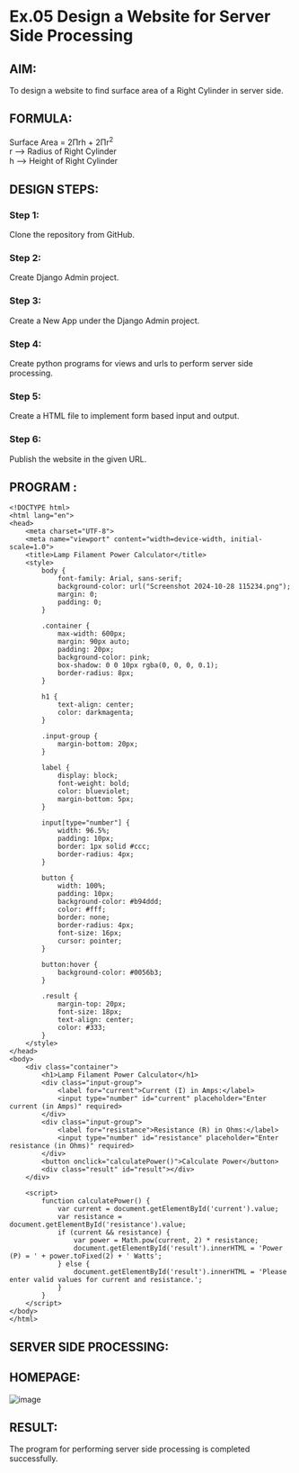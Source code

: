 # Ex.05 Design a Website for Server Side Processing

## AIM:
To design a website to find surface area of a Right Cylinder in server side.

## FORMULA:
Surface Area = 2Πrh + 2Πr<sup>2</sup>
<br>r --> Radius of Right Cylinder
<br>h --> Height of Right Cylinder

## DESIGN STEPS:

### Step 1:
Clone the repository from GitHub.

### Step 2:
Create Django Admin project.

### Step 3:
Create a New App under the Django Admin project.

### Step 4:
Create python programs for views and urls to perform server side processing.

### Step 5:
Create a HTML file to implement form based input and output.

### Step 6:
Publish the website in the given URL.

## PROGRAM :
```
<!DOCTYPE html>
<html lang="en">
<head>
    <meta charset="UTF-8">
    <meta name="viewport" content="width=device-width, initial-scale=1.0">
    <title>Lamp Filament Power Calculator</title>
    <style>
        body {
            font-family: Arial, sans-serif;
            background-color: url("Screenshot 2024-10-28 115234.png");
            margin: 0;
            padding: 0;
        }

        .container {
            max-width: 600px;
            margin: 90px auto;
            padding: 20px;
            background-color: pink;
            box-shadow: 0 0 10px rgba(0, 0, 0, 0.1);
            border-radius: 8px;
        }

        h1 {
            text-align: center;
            color: darkmagenta;
        }

        .input-group {
            margin-bottom: 20px;
        }

        label {
            display: block;
            font-weight: bold;
            color: blueviolet;
            margin-bottom: 5px;
        }

        input[type="number"] {
            width: 96.5%;
            padding: 10px;
            border: 1px solid #ccc;
            border-radius: 4px;
        }

        button {
            width: 100%;
            padding: 10px;
            background-color: #b94ddd;
            color: #fff;
            border: none;
            border-radius: 4px;
            font-size: 16px;
            cursor: pointer;
        }

        button:hover {
            background-color: #0056b3;
        }

        .result {
            margin-top: 20px;
            font-size: 18px;
            text-align: center;
            color: #333;
        }
    </style>
</head>
<body>
    <div class="container">
        <h1>Lamp Filament Power Calculator</h1>
        <div class="input-group">
            <label for="current">Current (I) in Amps:</label>
            <input type="number" id="current" placeholder="Enter current (in Amps)" required>
        </div>
        <div class="input-group">
            <label for="resistance">Resistance (R) in Ohms:</label>
            <input type="number" id="resistance" placeholder="Enter resistance (in Ohms)" required>
        </div>
        <button onclick="calculatePower()">Calculate Power</button>
        <div class="result" id="result"></div>
    </div>

    <script>
        function calculatePower() {
            var current = document.getElementById('current').value;
            var resistance = document.getElementById('resistance').value;
            if (current && resistance) {
                var power = Math.pow(current, 2) * resistance;
                document.getElementById('result').innerHTML = 'Power (P) = ' + power.toFixed(2) + ' Watts';
            } else {
                document.getElementById('result').innerHTML = 'Please enter valid values for current and resistance.';
            }
        }
    </script>
</body>
</html>
```

## SERVER SIDE PROCESSING:


## HOMEPAGE:

![image](https://github.com/user-attachments/assets/4be2f8f8-74ab-4c3b-98c6-a9d5cb0a8e43)


## RESULT:
The program for performing server side processing is completed successfully.

